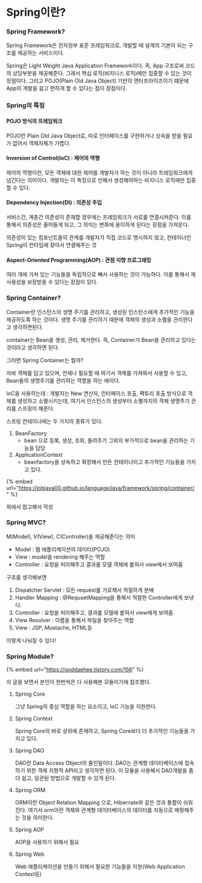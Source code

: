 # Spring이란?

### Spring Framework?

Spring Framework은 전자정부 표준 프레임워크로, 개발할 때 설계의 기본이 되는 구조를 제공하는 서비스이다.



Spring은 Light Weight Java Application Framework이다. 즉, App 구조로써 코드의 상당부분을 제공해준다. 그래서 핵심 로직\(비지니스 로직\)에만 집중할 수 있는 것이 장점이다. 그리고 POJO\(Plain Old Java Object\) 기반의 엔터프라이즈이기 떄문에 App의 개발을 쉽고 편하게 할 수 있다는 점이 장점이다.



### Spring의 특징

#### POJO 방식의 프레임워크

POJO란 Plain Old Java Object로, 따로 인터페이스를 구현하거나 상속을 받을 필요가 없어서 객체자체가 가볍다.

#### Inversion of Control\(IoC\) : 제어의 역행

제어의 역행이란, 모든 객체에 대한 제어를 개발자가 하는 것이 아니라 프레임워크에게 넘긴다는 의미이다. 개발자는 이 특징으로 인해서 생성해야하는 비지니스 로직에만 집중할 수 있다.

#### Dependency Injection\(DI\) : 의존성 주입

서비스간, 계층간 의존성이 존재할 경우에는 프레임워크가 서로를 연결시켜준다. 이를 통해서 의존성은 줄어들게 되고, 그 의미는 변화에 용이하게 된다는 장점을 가져온다.

의존성이 있는 컴포넌트들의 관계를 개발자가 직접 코드로 명시하지 않고, 컨테이너인 Spring이 런타임에 찾아서 연결해주는 것

#### Aspect-Oriented Programming\(AOP\) : 관점 지향 프로그래밍

여러 개에 거쳐 있는 기능들을 독립적으로 빼서 사용하는 것이 가능하다. 이를 통해서 재사용성을 보장받을 수 있다는 장점이 있다.



### Spring Container?

Container란 인스턴스의 생명 주기를 관리하고, 생성된 인스턴스에게 추가적인 기능을 제공하도록 하는 것이다. 생명 주기를 관리하기 때문에 객체의 생성과 소멸을 관리한다고 생각하면된다.

container는 Bean을 생성, 관리, 제거한다. 즉, Container가 Bean을 관리하고 있다는 것이라고 생각하면 된다.

그러면 Spring Container는 뭘까?

자바 객체를 담고 있으며, 언제나 필요할 때 여기서 객체를 가져와서 사용할 수 있고, Bean들의 생명주기를 관리하는 역할을 하는 애이다.

IoC을 사용하는데 : 개발자는 New 연산자, 인터페이스 호출, 팩토리 호출 방식으로 객체를 생성하고 소멸시키는데, 여기서 인스턴스의 생성부터 소멸까지의 객체 생명주기 관리를 스프링이 해준다.

스프링 컨테이너에는 두 가지의 종류가 있다.

1. BeanFactory
   * bean 으로 등록, 생성, 조회, 돌려주기 그외의 부가적으로 bean을 관리하는 기능을 담당
2. ApplicationContext
   * beanfactory을 상속하고 확장해서 만든 컨테이너이고 추가적인 기능들을 가지고 있다.

{% embed url="https://jobjava00.github.io/language/java/framework/spring/container/" %}

위에서 참고해서 작성



### Spring MVC?

M\(Model\), V\(View\), C\(Controller\)을 제공해준다는 의미

* Model : 웹 애플리케이션의 데이터\(POJO\)
* View : model을 rendering 해주는 역할
* Controller : 요청을 처리해주고 결과를 모델 객체에 붙혀서 view에서 보여줌

구조를 생각해보면

1. Dispatcher Servlet : 모든 request를 가로채서 적절하게 분배
2. Handler Mapping : @RequsetMapping을 통해서 적절한 Controller에게 보낸다.
3. Controller : 요청을 처리해주고, 결과를 모델에 붙혀서 view에게 보여줌
4. View Resolver : 이름을 통해서 파일을 찾아주는 역할
5. View : JSP, Mustache, HTML등

이렇게 나눠질 수 있다!



### Spring Module?

{% embed url="https://goddaehee.tistory.com/156" %}

이 글을 보면서 본인이 한번씩은 다 사용해본 모듈이기에 참조했다.

1. Spring Core

   그냥 Spring의 중심 역할을 하는 요소이고, IoC 기능을 지원한다.

2. Spring Context

   Spring Core의 바로 상위에 존재하고, Spring Core보다 더 추가적인 기능들을 가지고 있다.

3. Spring DAO

   DAO란 Data Access Object의 줄인말이다. DAO는 관계형 데이터베이스에 접속하기 위한 객체 지향적 API라고 생각하면 된다. 이 모듈을 사용해서 DAO개발을 좀 더 쉽고, 일관된 방법으로 개발할 수 있게 된다.

4. Spring ORM

   ORM이란 Object Relation Mapping 으로, Hibernate와 같은 것과 통합이 쉬워진다. 여기서 orm이란 객체와 관계형 데이터베이스의 데이터를 자동으로 매핑해주는 것을 의미한다.

5. Spring AOP

   AOP을 사용하기 위해서 필요

6. Spring Web

   Web 애플리케이션을 만들기 위해서 필요한 기능들을 지원\(Web Application Context등\)









